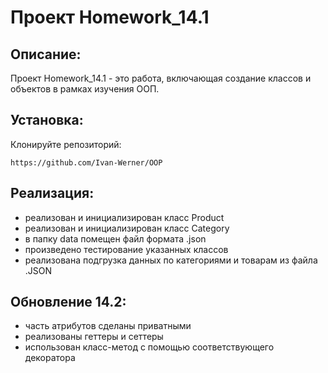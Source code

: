 # Проект Homework_14.1

## Описание:

Проект Homework_14.1 - это работа, включающая создание классов и объектов в рамках изучения ООП.

## Установка:

Клонируйте репозиторий:
```commandline
https://github.com/Ivan-Werner/OOP
```

## Реализация:
* реализован и инициализирован класс Product
* реализован и инициализирован класс Category
* в папку data помещен файл формата .json
* произведено тестирование указанных классов
* реализована подгрузка данных по категориями и товарам из файла .JSON

## Обновление 14.2:
* часть атрибутов сделаны приватными
* реализованы геттеры и сеттеры
* использован класс-метод с помощью соответствующего декоратора